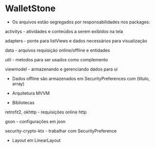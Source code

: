 # WalletStone

- Os arquivos estão segregados por responsabilidades nos packages:

activitys - atividades e conteúdos a serem exibidos na tela

adapters - ponte para listViews e dados necessários para visualização

data - arquivos requisição online/offline e entidades

util - metodos para ser usados como complemento	

viewmodel - armazenando e gerenciando dados para ui

- Dados offline são armazenados em SecurityPreferences com (titulo, array)

- Arquitetura MVVM

- Bibliotecas

retrofit2, okhttp - requisições online http

gson - configurações em json

security-crypto-ktx - trabalhar com SecurityPreference

- Layout em LinearLayout
